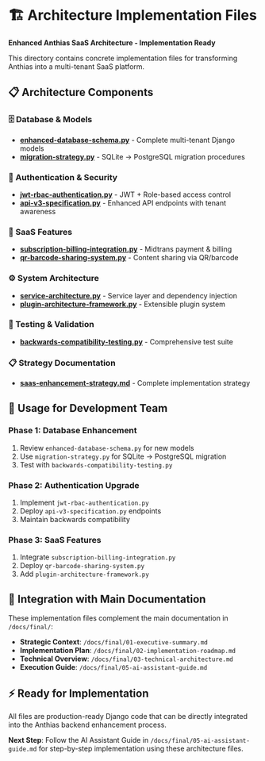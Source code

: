 # 🏗️ Architecture Implementation Files

**Enhanced Anthias SaaS Architecture - Implementation Ready**

This directory contains concrete implementation files for transforming Anthias into a multi-tenant SaaS platform.

## 📋 Architecture Components

### **🗄️ Database & Models**
- **[enhanced-database-schema.py](enhanced-database-schema.py)** - Complete multi-tenant Django models
- **[migration-strategy.py](migration-strategy.py)** - SQLite → PostgreSQL migration procedures

### **🔐 Authentication & Security**
- **[jwt-rbac-authentication.py](jwt-rbac-authentication.py)** - JWT + Role-based access control
- **[api-v3-specification.py](api-v3-specification.py)** - Enhanced API endpoints with tenant awareness

### **🏢 SaaS Features**
- **[subscription-billing-integration.py](subscription-billing-integration.py)** - Midtrans payment & billing
- **[qr-barcode-sharing-system.py](qr-barcode-sharing-system.py)** - Content sharing via QR/barcode

### **⚙️ System Architecture**
- **[service-architecture.py](service-architecture.py)** - Service layer and dependency injection
- **[plugin-architecture-framework.py](plugin-architecture-framework.py)** - Extensible plugin system

### **🧪 Testing & Validation**
- **[backwards-compatibility-testing.py](backwards-compatibility-testing.py)** - Comprehensive test suite

### **📋 Strategy Documentation**
- **[saas-enhancement-strategy.md](saas-enhancement-strategy.md)** - Complete implementation strategy

## 🎯 Usage for Development Team

### **Phase 1: Database Enhancement**
1. Review `enhanced-database-schema.py` for new models
2. Use `migration-strategy.py` for SQLite → PostgreSQL migration
3. Test with `backwards-compatibility-testing.py`

### **Phase 2: Authentication Upgrade**
1. Implement `jwt-rbac-authentication.py`
2. Deploy `api-v3-specification.py` endpoints
3. Maintain backwards compatibility

### **Phase 3: SaaS Features**
1. Integrate `subscription-billing-integration.py`
2. Deploy `qr-barcode-sharing-system.py`
3. Add `plugin-architecture-framework.py`

## 🔗 Integration with Main Documentation

These implementation files complement the main documentation in `/docs/final/`:

- **Strategic Context**: `/docs/final/01-executive-summary.md`
- **Implementation Plan**: `/docs/final/02-implementation-roadmap.md`
- **Technical Overview**: `/docs/final/03-technical-architecture.md`
- **Execution Guide**: `/docs/final/05-ai-assistant-guide.md`

## ⚡ Ready for Implementation

All files are production-ready Django code that can be directly integrated into the Anthias backend enhancement process.

**Next Step**: Follow the AI Assistant Guide in `/docs/final/05-ai-assistant-guide.md` for step-by-step implementation using these architecture files.